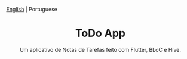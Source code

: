 [English](./README.md) | Portuguese

<h1 align="center">ToDo App</h1>

<div align="center">

Um aplicativo de Notas de Tarefas feito com Flutter, BLoC e Hive.